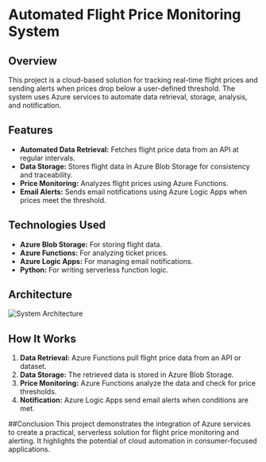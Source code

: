 # Automated Flight Price Monitoring System

## Overview
This project is a cloud-based solution for tracking real-time flight prices and sending alerts when prices drop below a user-defined threshold. The system uses Azure services to automate data retrieval, storage, analysis, and notification.

## Features
- **Automated Data Retrieval:** Fetches flight price data from an API at regular intervals.
- **Data Storage:** Stores flight data in Azure Blob Storage for consistency and traceability.
- **Price Monitoring:** Analyzes flight prices using Azure Functions.
- **Email Alerts:** Sends email notifications using Azure Logic Apps when prices meet the threshold.

## Technologies Used
- **Azure Blob Storage:** For storing flight data.
- **Azure Functions:** For analyzing ticket prices.
- **Azure Logic Apps:** For managing email notifications.
- **Python:** For writing serverless function logic.

## Architecture
![System Architecture](architecture-diagram/architecture.png)

## How It Works
1. **Data Retrieval:** Azure Functions pull flight price data from an API or dataset.
2. **Data Storage:** The retrieved data is stored in Azure Blob Storage.
3. **Price Monitoring:** Azure Functions analyze the data and check for price thresholds.
4. **Notification:** Azure Logic Apps send email alerts when conditions are met.

##Conclusion
This project demonstrates the integration of Azure services to create a practical, serverless solution for flight price monitoring and alerting. It highlights the potential of cloud automation in consumer-focused applications.

